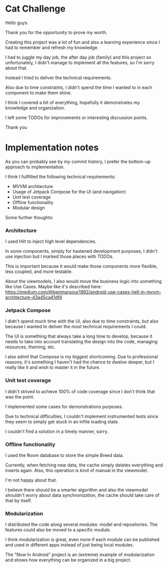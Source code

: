 # Cat Challenge

Hello guys.

Thank you for the opportunity to prove my worth.

Creating this project was a lot of fun and also a learning experience since I had to remember and refresh my knowledge.

I had to juggle my day job, the after day job (family) and this project so unfortunately, I didn't manage to implement all the features, so I'm sorry about that. 

Instead I tried to deliver the technical requirements.

Also due to time constraints, I didn't spend the time I wanted to in each component to make them shine.

I think I covered a bit of everything, hopefully it demonstrates my knowledge and organization.

I left some TODOs for improvements or interesting discussion points. 

Thank you

# Implementation notes

As you can probably see by my commit history, I prefer the bottom-up approach to implementation. 

I think I fullfilled the following technical requirements:

- MVVM architecture
- Usage of Jetpack Compose for the UI (and navigation)
- Unit test coverage
- Offline functionality
- Modular design

Some further thoughts:

### Architecture

I used Hilt to inject high level dependencies. 

In some components, simply for hastened development purposes, I didn't use injection but I marked those places with TODOs. 

This is important because it would make those components more flexible, less coupled, and more testable.

About the viewmodels, I also would move the business logic into something like Use Cases. Maybe like it's described here: https://medium.com/@benmansour1992/android-use-cases-hell-in-mvvm-architecture-43a45ca41df4

### Jetpack Compose

I didn't spend much time with the UI, also due to time constraints, but also because I wanted to deliver the most technical requirements I could.

The UI is something that always take a long time to develop, because it needs to take into account translating the design into the code, managing resources, theming, etc.

I also admit that Compose is my biggest shortcoming. Due to professional reasons, it's something I haven't had the chance to dwelve deeper, but I really like it and wish to master it in the future.


### Unit test coverage

I didn't strived to achieve 100% of code coverage since I don't think that was the point. 

I implemented some cases for demonstrations purposes.

Due to technical difficulties, I couldn't implement instrumented tests since they seem to simply get stuck in an infite loading state. 

I couldn't find a solution in a timely manner, sorry.
 
### Offline functionality

I used the Room database to store the simple Breed data. 

Currently, when fetching new data, the cache simply deletes everything and inserts again. Also, this operation is kind of manual in the viewmodel.

I'm not happy about that. 

I believe there should be a smarter algorithm and also the viewmodel shouldn't worry about data synchronization, the cache should take care of that by itself.

### Modularization

I distributed the code along several modules: model and repositories. The features could also be moved to a specific module.

I think modularization is great, even more if each module can be published and used in different apps instead of just being local modules.

The "Now In Android" project is an (extreme) example of modularization and shows how everything can be organized in a big project.